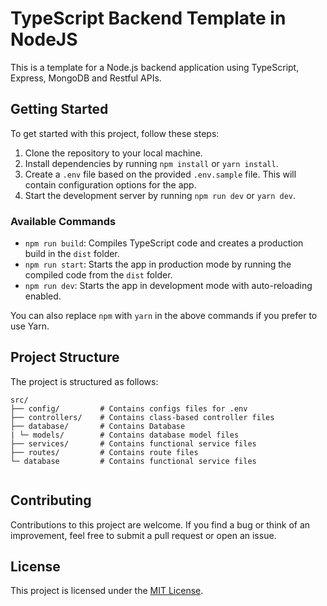 # TypeScript Backend Template in NodeJS

This is a template for a Node.js backend application using TypeScript, Express, MongoDB and Restful APIs.

## Getting Started

To get started with this project, follow these steps:

1. Clone the repository to your local machine.
2. Install dependencies by running `npm install` or `yarn install`.
3. Create a `.env` file based on the provided `.env.sample` file. This will contain configuration options for the app.
4. Start the development server by running `npm run dev` or `yarn dev`.

### Available Commands

- `npm run build`: Compiles TypeScript code and creates a production build in the `dist` folder.
- `npm run start`: Starts the app in production mode by running the compiled code from the `dist` folder.
- `npm run dev`: Starts the app in development mode with auto-reloading enabled.

You can also replace `npm` with `yarn` in the above commands if you prefer to use Yarn.

## Project Structure

The project is structured as follows:

```
src/
├── config/         # Contains configs files for .env
├── controllers/    # Contains class-based controller files
├── database/       # Contains Database
| └─ models/        # Contains database model files
├── services/       # Contains functional service files
├── routes/         # Contains route files
└─ database         # Contains functional service files


```

## Contributing

Contributions to this project are welcome. If you find a bug or think of an improvement, feel free to submit a pull request or open an issue.

## License

This project is licensed under the [MIT License](LICENSE).
